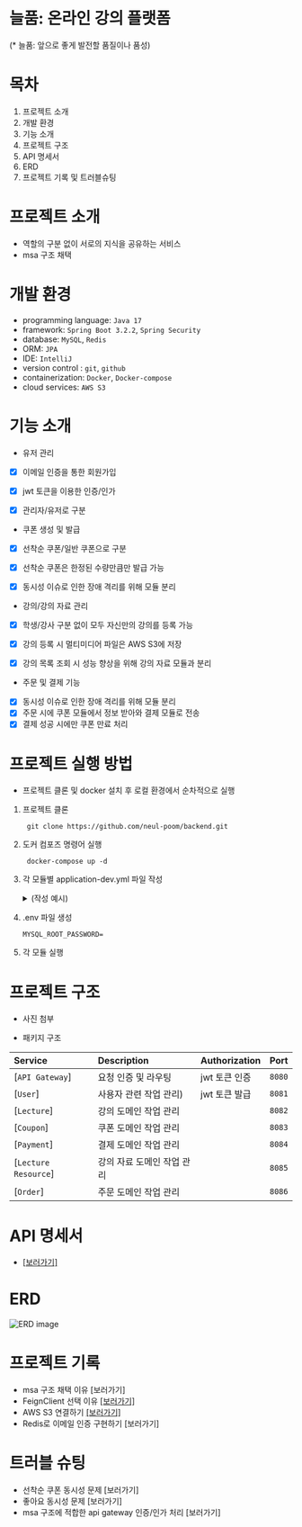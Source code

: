 # 늘품: 온라인 강의 플랫폼
(* 늘품: 앞으로 좋게 발전할 품질이나 품성)

# 목차
1. 프로젝트 소개
2. 개발 환경
3. 기능 소개
4. 프로젝트 구조
5. API 명세서
6. ERD
7. 프로젝트 기록 및 트러블슈팅

# 프로젝트 소개
- 역할의 구분 없이 서로의 지식을 공유하는 서비스
- msa 구조 채택

# 개발 환경
- programming language: `Java 17`
- framework: `Spring Boot 3.2.2`, `Spring Security`
- database: `MySQL`, `Redis`
- ORM: `JPA`
- IDE: `IntelliJ`
- version control : `git`, `github`
- containerization: `Docker`, `Docker-compose`
- cloud services: `AWS S3`

# 기능 소개
- 유저 관리
- [x] 이메일 인증을 통한 회원가입
- [x] jwt 토큰을 이용한 인증/인가
- [x] 관리자/유저로 구분


- 쿠폰 생성 및 발급
- [x] 선착순 쿠폰/일반 쿠폰으로 구분
- [x] 선착순 쿠폰은 한정된 수량만큼만 발급 가능
- [x] 동시성 이슈로 인한 장애 격리를 위해 모듈 분리


- 강의/강의 자료 관리
- [x] 학생/강사 구분 없이 모두 자신만의 강의를 등록 가능
- [x] 강의 등록 시 멀티미디어 파일은 AWS S3에 저장
- [x] 강의 목록 조회 시 성능 향상을 위해 강의 자료 모듈과 분리


- 주문 및 결제 기능
- [x] 동시성 이슈로 인한 장애 격리를 위해 모듈 분리
- [x] 주문 시에 쿠폰 모듈에서 정보 받아와 결제 모듈로 전송
- [x] 결제 성공 시에만 쿠폰 만료 처리

# 프로젝트 실행 방법
- 프로젝트 클론 및 docker 설치 후 로컬 환경에서 순차적으로 실행
1. 프로젝트 클론

   ```
    git clone https://github.com/neul-poom/backend.git
    ```


2. 도커 컴포즈 명령어 실행

   ```
    docker-compose up -d
   ```

3. 각 모듈별 application-dev.yml 파일 작성
   <details>
   <summary>(작성 예시)</summary>

   ```yaml
   server:
     port: 

   spring:
     config:
       activate:
         on-profile: 
     jwt:
       secret: 
       access-token-valid-time: 
       refresh-token-valid-time: 
       expiration: 
       header: 
       prefix: 
     
   datasource:
     url: 
     username: 
     password: 
     driver-class-name: 
   
   jpa:
     hibernate:
       ddl-auto: 
   
   data:
     redis:
       port: 
       host: 
   
   mail:
     host: 
     port: 
     username: 
     password: 
     auth-code-expiration-millis: 
     properties:
       mail:
         smtp:
           starttls:
             enable: 
             required: 
           auth: 
           connectiontimeout: 
           timeout: 
           writetimeout: 
      </details>
    ```

   
  
4. .env 파일 생성
   ```
   MYSQL_ROOT_PASSWORD=
   ```
   
5. 각 모듈 실행

# 프로젝트 구조
- 사진 첨부

- 패키지 구조

| Service	             | Description	    | Authorization	 | Port   |
|:---------------------|:----------------|:---------------|:-------|
| [`API Gateway`]      | 요청 인증 및 라우팅     | jwt 토큰 인증      | `8080` |
| [`User`]             | 사용자 관련 작업 관리)   | jwt 토큰 발급      | `8081` |
| [`Lecture`]          | 강의 도메인 작업 관리    |                | `8082` |
| [`Coupon`]           | 쿠폰 도메인 작업 관리    |                | `8083` |
| [`Payment`]          | 결제 도메인 작업 관리    |                | `8084` |
| [`Lecture Resource`] | 강의 자료 도메인 작업 관리 |                | `8085` |
| [`Order`]            | 주문 도메인 작업 관리    |                | `8086` |


# API 명세서
- [[보러가기]](https://documenter.getpostman.com/view/28398906/2sA3kSn2om)

# ERD
![ERD image](./img/erd.png)

# 프로젝트 기록
- msa 구조 채택 이유 [보러가기]
- FeignClient 선택 이유 [[보러가기]](https://cod2048.tistory.com/44)
- AWS S3 연결하기 [[보러가기]](https://cod2048.tistory.com/43)
- Redis로 이메일 인증 구현하기 [보러가기]

# 트러블 슈팅
- 선착순 쿠폰 동시성 문제 [보러가기]
- 좋아요 동시성 문제 [보러가기]
- msa 구조에 적합한 api gateway 인증/인가 처리 [보러가기]
